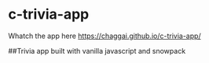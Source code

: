 # c-trivia-app

Whatch the app here https://chaggai.github.io/c-trivia-app/

##Trivia app built with vanilla javascript and snowpack
